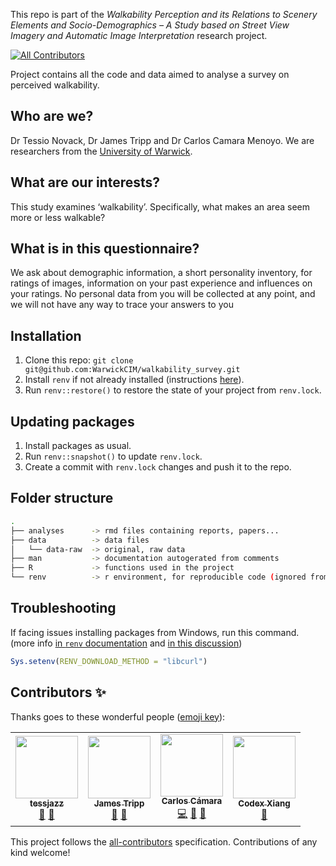 This repo is part of the _Walkability Perception and its Relations to Scenery Elements and Socio-Demographics  – A Study based on Street View Imagery and Automatic Image Interpretation_ research project.
<!-- ALL-CONTRIBUTORS-BADGE:START - Do not remove or modify this section -->
[![All Contributors](https://img.shields.io/badge/all_contributors-4-orange.svg?style=flat-square)](#contributors-)
<!-- ALL-CONTRIBUTORS-BADGE:END -->

Project contains  all the code and data aimed to analyse a survey on perceived walkability.

## Who are we? 

Dr Tessio Novack, Dr James Tripp and Dr Carlos Camara Menoyo. We are researchers from the 
[University of Warwick](https://warwick.ac.uk). 
 
## What are our interests? 

This study examines ‘walkability’. Specifically, what makes an area seem more or less walkable? 
 
## What is in this questionnaire? 
We ask about demographic information, a short personality inventory, for ratings of images, 
information on your past experience and influences on your ratings. No personal data from you will 
be collected at any point, and we will not have any way to trace your answers to you


## Installation

1. Clone this repo: `git clone git@github.com:WarwickCIM/walkability_survey.git`
2. Install `renv` if not already installed (instructions [here](https://rstudio.github.io/renv/index.html)).
2. Run `renv::restore()` to restore the state of your project from `renv.lock`.

## Updating packages

1. Install packages as usual.
2. Run `renv::snapshot()` to update `renv.lock`.
3. Create a commit with `renv.lock` changes and push it to the repo.

## Folder structure

``` bash
.
├── analyses      -> rmd files containing reports, papers...
├── data          -> data files
│   └── data-raw  -> original, raw data
├── man           -> documentation autogerated from comments
├── R             -> functions used in the project
└── renv          -> r environment, for reproducible code (ignored from repo)
```

## Troubleshooting

If facing issues installing packages from Windows, run this command. (more info [in `renv` documentation](https://rstudio.github.io/renv/articles/renv.html#downloads-1) and [in this discussion](https://community.rstudio.com/t/cant-install-packages-with-renv/96696/6))

```R
Sys.setenv(RENV_DOWNLOAD_METHOD = "libcurl")
```

## Contributors ✨

Thanks goes to these wonderful people ([emoji key](https://allcontributors.org/docs/en/emoji-key)):

<!-- ALL-CONTRIBUTORS-LIST:START - Do not remove or modify this section -->
<!-- prettier-ignore-start -->
<!-- markdownlint-disable -->
<table>
  <tr>
    <td align="center"><a href="https://github.com/tessjazz"><img src="https://avatars.githubusercontent.com/u/9252672?v=4?s=100" width="100px;" alt=""/><br /><sub><b>tessjazz</b></sub></a><br /><a href="#ideas-tessjazz" title="Ideas, Planning, & Feedback">🤔</a> <a href="#userTesting-tessjazz" title="User Testing">📓</a></td>
    <td align="center"><a href="https://warwick.ac.uk/fac/arts/research/digitalhumanities/team/"><img src="https://avatars.githubusercontent.com/u/5781056?v=4?s=100" width="100px;" alt=""/><br /><sub><b>James Tripp</b></sub></a><br /><a href="#ideas-jamestripp" title="Ideas, Planning, & Feedback">🤔</a> <a href="#userTesting-jamestripp" title="User Testing">📓</a></td>
    <td align="center"><a href="http://carloscamara.es"><img src="https://avatars.githubusercontent.com/u/706549?v=4?s=100" width="100px;" alt=""/><br /><sub><b>Carlos Cámara</b></sub></a><br /><a href="https://github.com/WarwickCIM/walkability_survey/commits?author=ccamara" title="Code">💻</a> <a href="#ideas-ccamara" title="Ideas, Planning, & Feedback">🤔</a> <a href="#userTesting-ccamara" title="User Testing">📓</a></td>
    <td align="center"><a href="https://github.com/Tiaspetto"><img src="https://avatars.githubusercontent.com/u/11329784?v=4?s=100" width="100px;" alt=""/><br /><sub><b>Codex Xiang</b></sub></a><br /><a href="#ideas-tiaspetto" title="Ideas, Planning, & Feedback">🤔</a></td>
  </tr>
</table>

<!-- markdownlint-restore -->
<!-- prettier-ignore-end -->

<!-- ALL-CONTRIBUTORS-LIST:END -->

This project follows the [all-contributors](https://github.com/all-contributors/all-contributors) specification. Contributions of any kind welcome!
